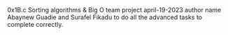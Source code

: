 0x1B.c Sorting algorithms & Big O team project april-19-2023 author name Abaynew Guadie and Surafel Fikadu to do all the advanced tasks  to complete correctly.
